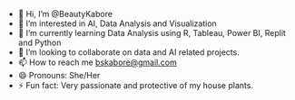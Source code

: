 - 👋 Hi, I’m @BeautyKabore
- 👀 I’m interested in AI, Data Analysis and Visualization
- 🌱 I’m currently learning Data Analysis using R, Tableau, Power BI, Replit and Python
- 💞️ I’m looking to collaborate on  data and AI related projects.
- 📫 How to reach me bskabore@gmail.com
- 😄 Pronouns: She/Her
- ⚡ Fun fact: Very passionate and protective of my house plants.

<!---
BeautyKabore/BeautyKabore is a ✨ special ✨ repository because its `README.md` (this file) appears on your GitHub profile.
You can click the Preview link to take a look at your changes.
--->
